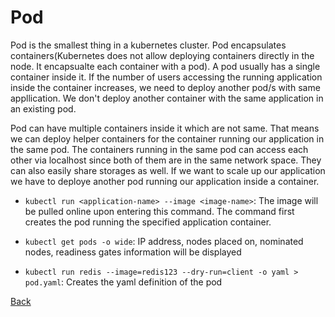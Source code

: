 # Pod
Pod is the smallest thing in a kubernetes cluster. Pod encapsulates containers(Kubernetes does not allow deploying containers directly in the node. It encapsualte each container with a pod). A pod usually has a single container inside it. If the number of users accessing the running application inside the container increases, we need to deploy another pod/s with same appllication. We don't deploy another container with the same application in an existing pod.

Pod can have multiple containers inside it which are not same. That means we can deploy helper containers for the container running our application in the same pod. The containers running in the same pod can access each other via localhost since both of them are in the same network space. They can also easily share storages as well. If we want to scale up our application we have to deploye another pod running our application inside a container.  

- `kubectl run <application-name> --image <image-name>`: The image will be pulled online upon entering this command. The command first creates the pod running the specified application container.

- `kubectl get pods -o wide`: IP address, nodes placed on, nominated nodes, readiness gates information will be displayed

- `kubectl run redis --image=redis123 --dry-run=client -o yaml > pod.yaml`: Creates the yaml definition of the pod

[Back](index.md)
